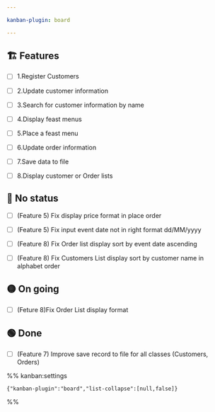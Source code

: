 ```yaml
---

kanban-plugin: board

---
```


## 🏗️ Features

- [ ] 1.Register Customers
- [ ] 2.Update customer information
- [ ] 3.Search for customer information by name
- [ ] 4.Display feast menus
- [ ] 5.Place a feast menu
- [ ] 6.Update order information
- [ ] 7.Save data to file
- [ ] 8.Display customer or Order lists


## 🔴 No status

- [ ] (Feature 5) Fix display price format in place order
- [ ] (Feature 5) Fix input event date not in right format dd/MM/yyyy
- [ ] (Feature 8) Fix Order list display sort by event date ascending
- [ ] (Feature 8) Fix Customers List display sort by customer name in alphabet order


## 🟡 On going

- [ ] (Feture 8)Fix Order List display format


## 🟢 Done

- [ ] (Feature 7) Improve save record to file for all classes (Customers, Orders)




%% kanban:settings
```
{"kanban-plugin":"board","list-collapse":[null,false]}
```
%%